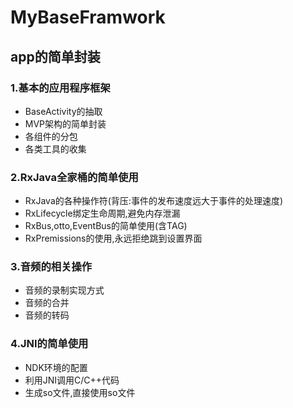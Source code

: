 # MyBaseFramwork
## app的简单封装
### 1.基本的应用程序框架
* BaseActivity的抽取
* MVP架构的简单封装
* 各组件的分包
* 各类工具的收集

### 2.RxJava全家桶的简单使用
* RxJava的各种操作符(背压:事件的发布速度远大于事件的处理速度)
* RxLifecycle绑定生命周期,避免内存泄漏
* RxBus,otto,EventBus的简单使用(含TAG)
* RxPremissions的使用,永远拒绝跳到设置界面

### 3.音频的相关操作
* 音频的录制实现方式
* 音频的合并
* 音频的转码

### 4.JNI的简单使用
* NDK环境的配置
* 利用JNI调用C/C++代码
* 生成so文件,直接使用so文件


